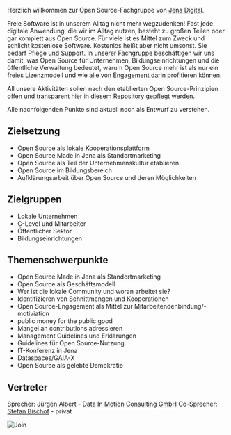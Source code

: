 Herzlich willkommen zur Open Source-Fachgruppe von [Jena Digital](https://www.jena-digital.de/).

Freie Software ist in unserem Alltag nicht mehr wegzudenken! Fast jede digitale Anwendung, die wir im Alltag nutzen, besteht zu großen Teilen oder gar komplett aus Open Source. Für viele ist es Mittel zum Zweck und schlicht kostenlose Software. Kostenlos heißt aber nicht umsonst. Sie bedarf Pflege und Support. In unserer Fachgruppe beschäftigen wir uns damit, was Open Source für Unternehmen, Bildungseinrichtungen und die öffentliche Verwaltung bedeutet, warum Open Source mehr ist als nur ein freies Lizenzmodell und wie alle von Engagement darin profitieren können.

All unsere Aktivitäten sollen nach den etablierten Open Source-Prinzipien offen und transparent hier in diesem Repository gepflegt werden.

Alle nachfolgenden Punkte sind aktuell noch als Entwurf zu verstehen.

## Zielsetzung



- Open Source als lokale Kooperationsplattform
- Open Source Made in Jena als Standortmarketing
- Open Source als Teil der Unternehmenskultur etablieren
- Open Source im Bildungsbereich
- Aufklärungsarbeit über Open Source und deren Möglichkeiten

## Zielgruppen



- Lokale Unternehmen
- C-Level und Mitarbeiter
- Öffentlicher Sektor
- Bildungseinrichtungen

## Themenschwerpunkte



- Open Source Made in Jena als Standortmarketing
- Open Source als Geschäftsmodell
- Wer ist die lokale Community und woran arbeitet sie?
- Identifizieren von Schnittmengen und Kooperationen
- Open Source-Engagement als Mittel zur Mitarbeitendenbindung/-motiviation
- public money for the public good
- Mangel an contributions adressieren
- Management Guidelines und Erklärungen
- Guidelines für Open Source-Nutzung
- IT-Konferenz in Jena
- Dataspaces/GAIA-X
- Open Source als gelebte Demokratie

## Vertreter



Sprecher: [Jürgen Albert](https://github.com/de-jena/JEDI-OpenSource/blob/main/@juergen-albert) - [Data In Motion Consulting GmbH](https://www.datainmotion.de/) 
Co-Sprecher: [Stefan Bischof](https://github.com/de-jena/JEDI-OpenSource/blob/main/@bipolis) - privat

![Join](https://github.com/user-attachments/assets/990ad651-97bf-4397-8b13-a2042a4e7771)

